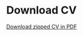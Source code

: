 # Download CV


[Download zipped CV in PDF](https://github.com/JJ/cv/suites/2227270458/artifacts/46142145)

